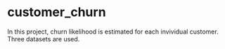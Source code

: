 # customer_churn
In this project, churn likelihood is estimated for each invividual customer. Three datasets are used. 
